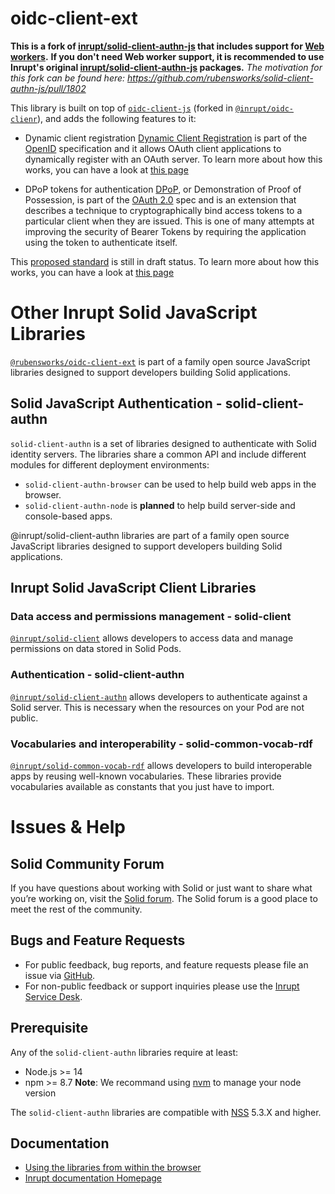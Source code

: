 # oidc-client-ext

**This is a fork of [inrupt/solid-client-authn-js](https://github.com/inrupt/solid-client-authn-js) that includes support for [Web workers](https://developer.mozilla.org/en-US/docs/Web/API/Web_Workers_API/Using_web_workers).**
**If you don't need Web worker support, it is recommended to use Inrupt's original [inrupt/solid-client-authn-js](https://github.com/inrupt/solid-client-authn-js) packages.**
_The motivation for this fork can be found here: https://github.com/rubensworks/solid-client-authn-js/pull/1802_

This library is built on top of [`oidc-client-js`](https://github.com/IdentityModel/oidc-client-js) (forked in [`@inrupt/oidc-clienr`](https://github.com/inrupt/oidc-client-js)), and adds the following features to it: 
- Dynamic client registration
  [Dynamic Client Registration](https://openid.net/specs/openid-connect-registration-1_0.html) is part of the [OpenID](https://openid.net) specification and it allows OAuth client applications to dynamically register with an OAuth server.
  To learn more about how this works, you can have a look at [this page](https://curity.io/resources/architect/openid-connect/openid-connect-understanding-dcr/)

- DPoP tokens for authentication
  [DPoP](https://oauth.net/2/dpop/), or Demonstration of Proof of Possession, is part of the [OAuth 2.0](https://oauth.net/2/) spec and is an extension that describes a technique to cryptographically bind access tokens to a particular client when they are issued. This is one of many attempts at improving the security of Bearer Tokens by requiring the application using the token to authenticate itself.

This [proposed standard](https://tools.ietf.org/html/draft-fett-oauth-dpop-04) is still in draft status.
To learn more about how this works, you can have a look at [this page](https://curity.io/resources/architect/oauth/dpop-overview/)

# Other Inrupt Solid JavaScript Libraries
[`@rubensworks/oidc-client-ext`](https://www.npmjs.com/package/@rubensworks/oidc-client-ext) is part of a family open source JavaScript libraries designed to support developers building Solid applications.

## Solid JavaScript Authentication - solid-client-authn

`solid-client-authn` is a set of libraries designed to authenticate with Solid identity servers.
The libraries share a common API and include different modules for different deployment environments:

- `solid-client-authn-browser` can be used to help build web apps in the browser.
- `solid-client-authn-node` is **planned** to help build server-side and console-based apps.

@inrupt/solid-client-authn libraries are part of a family open source JavaScript libraries designed to support developers building Solid applications.

## Inrupt Solid JavaScript Client Libraries

### Data access and permissions management - solid-client

[`@inrupt/solid-client`](https://docs.inrupt.com/client-libraries/solid-client-js/) allows developers to access data and manage permissions on data stored in Solid Pods.

### Authentication - solid-client-authn

[`@inrupt/solid-client-authn`](https://github.com/inrupt/solid-client-authn) allows developers to authenticate against a Solid server. This is necessary when the resources on your Pod are not public.

### Vocabularies and interoperability - solid-common-vocab-rdf

[`@inrupt/solid-common-vocab-rdf`](https://github.com/inrupt/solid-common-vocab-rdf) allows developers to build interoperable apps by reusing well-known vocabularies. These libraries provide vocabularies available as constants that you just have to import.

# Issues & Help

## Solid Community Forum

If you have questions about working with Solid or just want to share what you’re working on, visit the [Solid forum](https://forum.solidproject.org/). The Solid forum is a good place to meet the rest of the community.

## Bugs and Feature Requests

- For public feedback, bug reports, and feature requests please file an issue via [GitHub](https://github.com/inrupt/solid-client-authn/issues/).
- For non-public feedback or support inquiries please use the [Inrupt Service Desk](https://inrupt.atlassian.net/servicedesk).

## Prerequisite

Any of the `solid-client-authn` libraries require at least:

- Node.js >= 14
- npm >= 8.7
  **Note**: We recommand using [nvm](https://github.com/nvm-sh/nvm) to manage your node version

The `solid-client-authn` libraries are compatible with [NSS](https://github.com/solid/node-solid-server/releases/tag/v5.3.0) 5.3.X and higher.

## Documentation

- [Using the libraries from within the browser](./docs/browser.md)
- [Inrupt documentation Homepage](https://docs.inrupt.com/)
